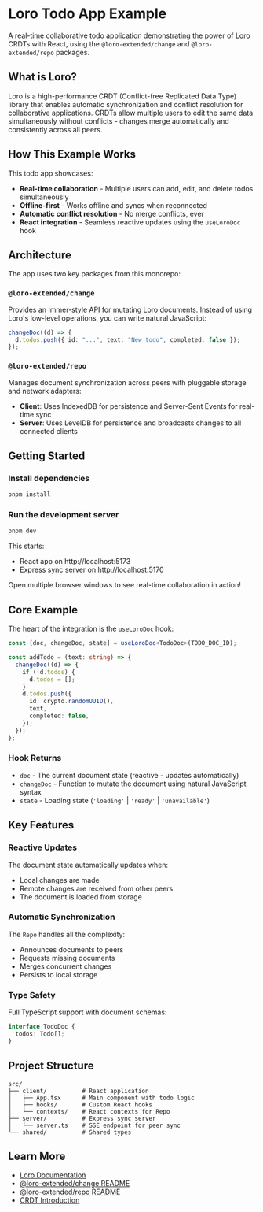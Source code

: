 # Loro Todo App Example

A real-time collaborative todo application demonstrating the power of [Loro](https://github.com/loro-dev/loro) CRDTs with React, using the `@loro-extended/change` and `@loro-extended/repo` packages.

## What is Loro?

Loro is a high-performance CRDT (Conflict-free Replicated Data Type) library that enables automatic synchronization and conflict resolution for collaborative applications. CRDTs allow multiple users to edit the same data simultaneously without conflicts - changes merge automatically and consistently across all peers.

## How This Example Works

This todo app showcases:

- **Real-time collaboration** - Multiple users can add, edit, and delete todos simultaneously
- **Offline-first** - Works offline and syncs when reconnected
- **Automatic conflict resolution** - No merge conflicts, ever
- **React integration** - Seamless reactive updates using the `useLoroDoc` hook

## Architecture

The app uses two key packages from this monorepo:

### `@loro-extended/change`

Provides an Immer-style API for mutating Loro documents. Instead of using Loro's low-level operations, you can write natural JavaScript:

```typescript
changeDoc((d) => {
  d.todos.push({ id: "...", text: "New todo", completed: false });
});
```

### `@loro-extended/repo`

Manages document synchronization across peers with pluggable storage and network adapters:

- **Client**: Uses IndexedDB for persistence and Server-Sent Events for real-time sync
- **Server**: Uses LevelDB for persistence and broadcasts changes to all connected clients

## Getting Started

### Install dependencies

```bash
pnpm install
```

### Run the development server

```bash
pnpm dev
```

This starts:

- React app on http://localhost:5173
- Express sync server on http://localhost:5170

Open multiple browser windows to see real-time collaboration in action!

## Core Example

The heart of the integration is the `useLoroDoc` hook:

```typescript
const [doc, changeDoc, state] = useLoroDoc<TodoDoc>(TODO_DOC_ID);

const addTodo = (text: string) => {
  changeDoc((d) => {
    if (!d.todos) {
      d.todos = [];
    }
    d.todos.push({
      id: crypto.randomUUID(),
      text,
      completed: false,
    });
  });
};
```

### Hook Returns

- `doc` - The current document state (reactive - updates automatically)
- `changeDoc` - Function to mutate the document using natural JavaScript syntax
- `state` - Loading state (`'loading'` | `'ready'` | `'unavailable'`)

## Key Features

### Reactive Updates

The document state automatically updates when:

- Local changes are made
- Remote changes are received from other peers
- The document is loaded from storage

### Automatic Synchronization

The `Repo` handles all the complexity:

- Announces documents to peers
- Requests missing documents
- Merges concurrent changes
- Persists to local storage

### Type Safety

Full TypeScript support with document schemas:

```typescript
interface TodoDoc {
  todos: Todo[];
}
```

## Project Structure

```
src/
├── client/          # React application
│   ├── App.tsx      # Main component with todo logic
│   ├── hooks/       # Custom React hooks
│   └── contexts/    # React contexts for Repo
├── server/          # Express sync server
│   └── server.ts    # SSE endpoint for peer sync
└── shared/          # Shared types
```

## Learn More

- [Loro Documentation](https://loro.dev)
- [@loro-extended/change README](../../packages/change/README.md)
- [@loro-extended/repo README](../../packages/repo/README.md)
- [CRDT Introduction](https://crdt.tech/)
